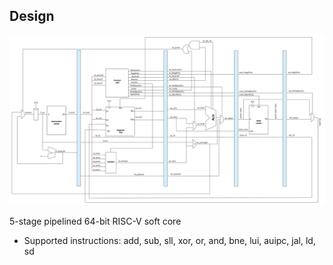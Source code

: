 
## Design

![64-bit RISC-V Core design](./assets/RISCV_22_10_23.png)

5-stage pipelined 64-bit RISC-V soft core
- Supported instructions: add, sub, sll, xor, or, and, bne, lui, auipc, jal, ld, sd
